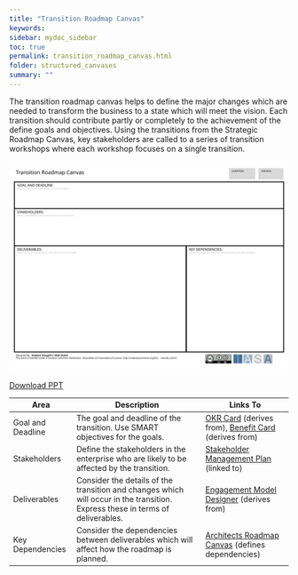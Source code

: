```yaml
---
title: "Transition Roadmap Canvas"
keywords: 
sidebar: mydoc_sidebar
toc: true
permalink: transition_roadmap_canvas.html
folder: structured_canvases
summary: ""
---
```


The transition roadmap canvas helps to define the major changes which are needed to transform the business to a state which will meet the vision. Each transition should contribute partly or completely to the achievement of the define goals and objectives. Using the transitions from the Strategic Roadmap Canvas, key stakeholders are called to a series of transition workshops where each workshop focuses on a single transition. 

![image001](media/transition_roadmap_canvas001.svg)

[Download PPT](media/ppt/PESTLE.pptx)

| Area | Description | Links To |
| --- | --- | --- |
| Goal and Deadline | The goal and deadline of the transition. Use SMART objectives for the goals. | [OKR Card](https://btabok.iasaglobal.org/okr-card/) (derives from), [Benefit Card](https://btabok.iasaglobal.org/benefit-card/) (derives from) |
| Stakeholders | Define the stakeholders in the enterprise who are likely to be affected by the transition. | [Stakeholder Management Plan](https://btabok.iasaglobal.org/stakholder-management-plan/) (linked to) |
| Deliverables | Consider the details of the transition and changes which will occur in the transition. Express these in terms of deliverables. | [Engagement Model Designer](https://btabok.iasaglobal.org/architects-process-engagement-canvas/) (derives from) |
| Key Dependencies | Consider the dependencies between deliverables which will affect how the roadmap is planned. | [Architects Roadmap Canvas](https://btabok.iasaglobal.org/architects-roadmap-canvas/) (defines dependencies) |